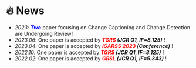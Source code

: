 # 🔥 News
- *2023*: ***<font color="blue">Two</font>*** paper focusing on Change Captioning and Change Detection are Undergoing Review!
- *2023.06*: One paper is accepted by ***<font color="red">TGRS</font> (JCR Q1, IF=8.125)*** !
- *2023.04*: One paper is accepted by ***<font color="red">IGARSS 2023</font> (Conference)*** !
- *2022.10*: One paper is accepted by ***<font color="red">TGRS</font> (JCR Q1, IF=8.125)*** !
- *2022.02*: One paper is accepted by ***<font color="red">GRSL</font> (JCR Q1, IF=5.343)*** !
<script type="text/javascript" id="clstr_globe" src="//clustrmaps.com/globe.js?d=6c-URZho7NNzq18AMnSMO1P-dpZAABAwsvBT53v-o5A"></script>
